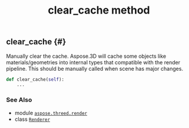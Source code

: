 ﻿---
title: clear_cache method
second_title: Aspose.3D for Python via .NET API References
description: 
type: docs
weight: 20
url: /aspose.threed.render/renderer/clear_cache/
is_root: false
---

## clear_cache {#}

Manually clear the cache.
Aspose.3D will cache some objects like materials/geometries into internal types that compatible with the render pipeline.
This should be manually called when scene has major changes.



```python
def clear_cache(self):
    ...
```





### See Also
* module [`aspose.threed.render`](../../)
* class [`Renderer`](/3d/python-net/aspose.threed.render/renderer)
